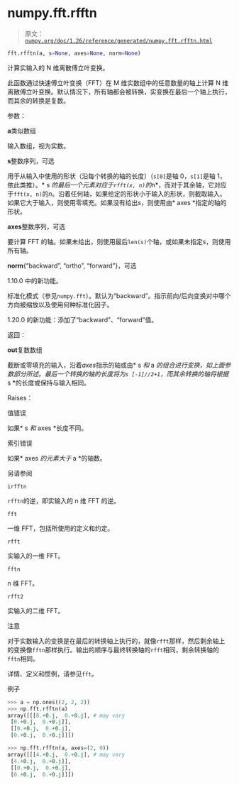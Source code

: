 # numpy.fft.rfftn

> 原文：[`numpy.org/doc/1.26/reference/generated/numpy.fft.rfftn.html`](https://numpy.org/doc/1.26/reference/generated/numpy.fft.rfftn.html)

```py
fft.rfftn(a, s=None, axes=None, norm=None)
```

计算实输入的 N 维离散傅立叶变换。

此函数通过快速傅立叶变换（FFT）在 M 维实数组中的任意数量的轴上计算 N 维离散傅立叶变换。默认情况下，所有轴都会被转换，实变换在最后一个轴上执行，而其余的转换是复数。

参数：

**a**类似数组

输入数组，视为实数。

**s**整数序列，可选

用于从输入中使用的形状（沿每个转换的轴的长度）（`s[0]`是轴 0，`s[1]`是轴 1，依此类推）。* s *的最后一个元素对应于`rfft(x, n)`的*n*，而对于其余轴，它对应于`fft(x, n)`的*n*。沿着任何轴，如果给定的形状小于输入的形状，则截取输入。如果它大于输入，则使用零填充。如果没有给出*s*，则使用由* axes *指定的轴的形状。

**axes**整数序列，可选

要计算 FFT 的轴。如果未给出，则使用最后`len(s)`个轴，或如果未指定*s*，则使用所有轴。

**norm**{“backward”, “ortho”, “forward”}，可选

1.10.0 中的新功能。

标准化模式（参见`numpy.fft`）。默认为“backward”。指示前向/后向变换对中哪个方向被缩放以及使用何种标准化因子。

1.20.0 的新功能：添加了“backward”、“forward”值。

返回：

**out**复数数组

截断或零填充的输入，沿着*axes*指示的轴或由* s *和* a *的组合进行变换，如上面参数部分所述。最后一个转换的轴的长度将为`s [-1]//2+1`，而其余转换的轴将根据* s *的长度或保持与输入相同。

Raises：

值错误

如果* s *和* axes *长度不同。

索引错误

如果* axes *的元素大于* a *的轴数。

另请参阅

`irfftn`

`rfftn`的逆，即实输入的 n 维 FFT 的逆。

`fft`

一维 FFT，包括所使用的定义和约定。

`rfft`

实输入的一维 FFT。

`fftn`

n 维 FFT。

`rfft2`

实输入的二维 FFT。

注意

对于实数输入的变换是在最后的转换轴上执行的，就像`rfft`那样，然后剩余轴上的变换像`fftn`那样执行。输出的顺序与最终转换轴的`rfft`相同，剩余转换轴的`fftn`相同。

详情、定义和惯例，请参见`fft`。

例子

```py
>>> a = np.ones((2, 2, 2))
>>> np.fft.rfftn(a)
array([[[8.+0.j,  0.+0.j], # may vary
 [0.+0.j,  0.+0.j]],
 [[0.+0.j,  0.+0.j],
 [0.+0.j,  0.+0.j]]]) 
```

```py
>>> np.fft.rfftn(a, axes=(2, 0))
array([[[4.+0.j,  0.+0.j], # may vary
 [4.+0.j,  0.+0.j]],
 [[0.+0.j,  0.+0.j],
 [0.+0.j,  0.+0.j]]]) 
```
